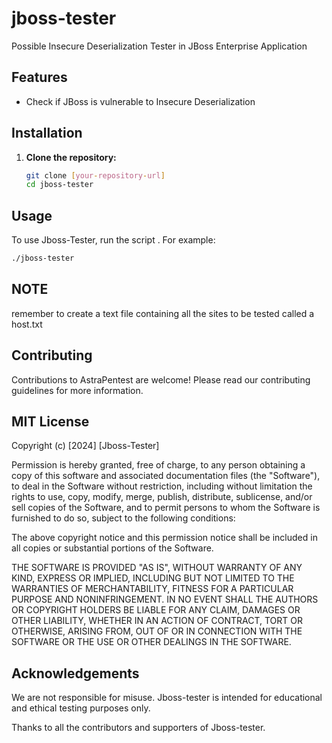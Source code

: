 # jboss-tester
Possible Insecure Deserialization Tester in JBoss Enterprise Application

## Features

- Check if JBoss is vulnerable to Insecure Deserialization

## Installation

1. **Clone the repository:**

   ```bash
   git clone [your-repository-url]
   cd jboss-tester
   ```

## Usage

To use Jboss-Tester, run the script . For example:

```bash
./jboss-tester 
```
## NOTE
remember to create a text file containing all the sites to be tested called a host.txt

## Contributing

Contributions to AstraPentest are welcome! Please read our contributing guidelines for more information.

## MIT License

Copyright (c) [2024] [Jboss-Tester]

Permission is hereby granted, free of charge, to any person obtaining a copy
of this software and associated documentation files (the "Software"), to deal
in the Software without restriction, including without limitation the rights
to use, copy, modify, merge, publish, distribute, sublicense, and/or sell
copies of the Software, and to permit persons to whom the Software is
furnished to do so, subject to the following conditions:

The above copyright notice and this permission notice shall be included in all
copies or substantial portions of the Software.

THE SOFTWARE IS PROVIDED "AS IS", WITHOUT WARRANTY OF ANY KIND, EXPRESS OR
IMPLIED, INCLUDING BUT NOT LIMITED TO THE WARRANTIES OF MERCHANTABILITY,
FITNESS FOR A PARTICULAR PURPOSE AND NONINFRINGEMENT. IN NO EVENT SHALL THE
AUTHORS OR COPYRIGHT HOLDERS BE LIABLE FOR ANY CLAIM, DAMAGES OR OTHER
LIABILITY, WHETHER IN AN ACTION OF CONTRACT, TORT OR OTHERWISE, ARISING FROM,
OUT OF OR IN CONNECTION WITH THE SOFTWARE OR THE USE OR OTHER DEALINGS IN THE
SOFTWARE.


## Acknowledgements

We are not responsible for misuse. Jboss-tester is intended for educational and ethical testing purposes only.

Thanks to all the contributors and supporters of Jboss-tester.
